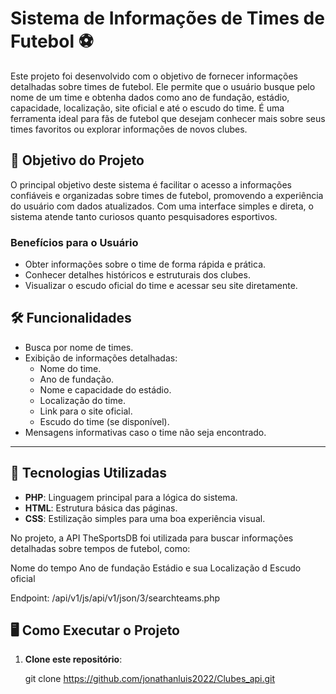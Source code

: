 # Sistema de Informações de Times de Futebol ⚽

Este projeto foi desenvolvido com o objetivo de fornecer informações detalhadas sobre times de futebol. Ele permite que o usuário busque pelo nome de um time e obtenha dados como ano de fundação, estádio, capacidade, localização, site oficial e até o escudo do time. É uma ferramenta ideal para fãs de futebol que desejam conhecer mais sobre seus times favoritos ou explorar informações de novos clubes.

## 🎯 Objetivo do Projeto

O principal objetivo deste sistema é facilitar o acesso a informações confiáveis e organizadas sobre times de futebol, promovendo a experiência do usuário com dados atualizados. Com uma interface simples e direta, o sistema atende tanto curiosos quanto pesquisadores esportivos.

### Benefícios para o Usuário

- Obter informações sobre o time de forma rápida e prática.
- Conhecer detalhes históricos e estruturais dos clubes.
- Visualizar o escudo oficial do time e acessar seu site diretamente.

## 🛠️ Funcionalidades

- Busca por nome de times.
- Exibição de informações detalhadas:
  - Nome do time.
  - Ano de fundação.
  - Nome e capacidade do estádio.
  - Localização do time.
  - Link para o site oficial.
  - Escudo do time (se disponível).
- Mensagens informativas caso o time não seja encontrado.

---

## 🚀 Tecnologias Utilizadas

- **PHP**: Linguagem principal para a lógica do sistema.
- **HTML**: Estrutura básica das páginas.
- **CSS**: Estilização simples para uma boa experiência visual.

No projeto, a API TheSportsDB foi utilizada para buscar informações detalhadas sobre tempos de futebol, como:

Nome do tempo
Ano de fundação
Estádio e sua
Localização d
Escudo oficial

Endpoint: /api/v1/js/api/v1/json/3/searchteams.php

## 🖥️ Como Executar o Projeto

1. **Clone este repositório**:

   git clone https://github.com/jonathanluis2022/Clubes_api.git
